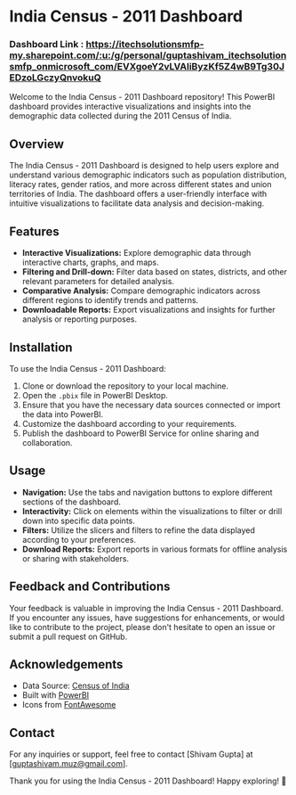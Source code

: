 # India Census - 2011 Dashboard
### Dashboard Link : https://itechsolutionsmfp-my.sharepoint.com/:u:/g/personal/guptashivam_itechsolutionsmfp_onmicrosoft_com/EVXgoeY2vLVAliByzKf5Z4wB9Tg30JEDzoLGczyQnvokuQ
Welcome to the India Census - 2011 Dashboard repository! This PowerBI dashboard provides interactive visualizations and insights into the demographic data collected during the 2011 Census of India.

## Overview

The India Census - 2011 Dashboard is designed to help users explore and understand various demographic indicators such as population distribution, literacy rates, gender ratios, and more across different states and union territories of India. The dashboard offers a user-friendly interface with intuitive visualizations to facilitate data analysis and decision-making.

## Features

- **Interactive Visualizations:** Explore demographic data through interactive charts, graphs, and maps.
- **Filtering and Drill-down:** Filter data based on states, districts, and other relevant parameters for detailed analysis.
- **Comparative Analysis:** Compare demographic indicators across different regions to identify trends and patterns.
- **Downloadable Reports:** Export visualizations and insights for further analysis or reporting purposes.

## Installation

To use the India Census - 2011 Dashboard:

1. Clone or download the repository to your local machine.
2. Open the `.pbix` file in PowerBI Desktop.
3. Ensure that you have the necessary data sources connected or import the data into PowerBI.
4. Customize the dashboard according to your requirements.
5. Publish the dashboard to PowerBI Service for online sharing and collaboration.

## Usage

- **Navigation:** Use the tabs and navigation buttons to explore different sections of the dashboard.
- **Interactivity:** Click on elements within the visualizations to filter or drill down into specific data points.
- **Filters:** Utilize the slicers and filters to refine the data displayed according to your preferences.
- **Download Reports:** Export reports in various formats for offline analysis or sharing with stakeholders.

## Feedback and Contributions

Your feedback is valuable in improving the India Census - 2011 Dashboard. If you encounter any issues, have suggestions for enhancements, or would like to contribute to the project, please don't hesitate to open an issue or submit a pull request on GitHub.


## Acknowledgements

- Data Source: [Census of India](https://censusindia.gov.in/)
- Built with [PowerBI](https://powerbi.microsoft.com/)
- Icons from [FontAwesome](https://fontawesome.com/)

## Contact

For any inquiries or support, feel free to contact [Shivam Gupta] at [guptashivam.muz@gmail.com].

Thank you for using the India Census - 2011 Dashboard! Happy exploring! 🚀
